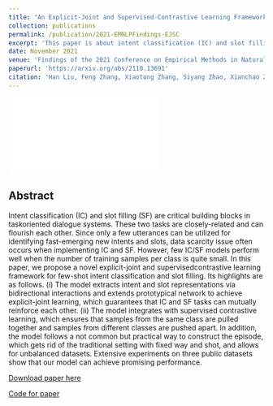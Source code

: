 ```yaml
---
title: "An Explicit-Joint and Supervised-Contrastive Learning Framework for Few-Shot Intent Classification and Slot Filling"
collection: publications
permalink: /publication/2021-EMNLPFindings-EJSC
excerpt: 'This paper is about intent classification (IC) and slot filling (SF) in few-shot scenario.'
date: November 2021
venue: 'Findings of the 2021 Conference on Empirical Methods in Natural Language Processing (EMNLP), long paper'
paperurl: 'https://arxiv.org/abs/2110.13691'
citation: 'Han Liu, Feng Zhang, Xiaotong Zhang, Siyang Zhao, Xianchao Zhang. CoRR abs/2110.13691 (2021)'
---
```


![Framework](./framework.pdf)
<!-- <img src='framework.pdf'> -->

## Abstract

Intent classification (IC) and slot filling (SF) are critical building blocks in taskoriented dialogue systems. These two tasks are closely-related and can flourish each other. Since only a few utterances can be utilized for identifying fast-emerging new intents and slots, data scarcity issue often occurs when implementing IC and SF. However, few IC/SF models perform well when the number of training samples per class is quite small. In this paper, we propose a novel explicit-joint and supervisedcontrastive learning framework for few-shot intent classification and slot filling. Its highlights are as follows. (i) The model extracts intent and slot representations via bidirectional interactions and extends prototypical network to achieve explicit-joint learning, which guarantees that IC and SF tasks can mutually reinforce each other. (ii) The model integrates with supervised contrastive learning, which ensures that samples from the same class are pulled together and samples from different classes are pushed apart. In addition, the model follows a not common but practical way to construct the episode, which gets rid of the traditional setting with fixed way and shot, and allows for unbalanced datasets. Extensive experiments on three public datasets show that our model can achieve promising performance.

[Download paper here](https://arxiv.org/abs/2110.13691)

[Code for paper](https://github.com/FengZhang-git/EJSC)